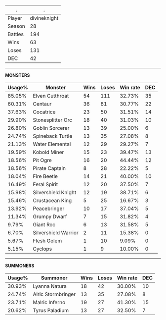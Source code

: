 .|.
|-|-
Player|divineknight
Season|28
Battles|194
Wins|63
Loses|131
DEC|42

---
**MONSTERS**

Usage%|Monster|Wins|Loses|Win rate|DEC|
-|-|-|-|-|-|
85.05%|Elven Cutthroat|54|111|32.73%|35|
60.31%|Centaur|36|81|30.77%|22|
37.63%|Cocatrice|23|50|31.51%|14|
29.90%|Stonesplitter Orc|18|40|31.03%|10|
26.80%|Goblin Sorcerer|13|39|25.00%|6|
24.74%|Spineback Turtle|13|35|27.08%|8|
21.13%|Water Elemental|12|29|29.27%|7|
19.59%|Kobold Miner|15|23|39.47%|13|
18.56%|Pit Ogre|16|20|44.44%|12|
18.56%|Pirate Captain|8|28|22.22%|5|
18.04%|Fire Beetle|14|21|40.00%|10|
16.49%|Feral Spirit|12|20|37.50%|7|
15.98%|Silvershield Knight|12|19|38.71%|6|
15.46%|Crustacean King|5|25|16.67%|3|
13.92%|Peacebringer|10|17|37.04%|5|
11.34%|Grumpy Dwarf|7|15|31.82%|4|
9.79%|Giant Roc|6|13|31.58%|5|
6.70%|Silvershield Warrior|2|11|15.38%|0|
5.67%|Flesh Golem|1|10|9.09%|0|
5.15%|Cyclops|1|9|10.00%|0|

---
**SUMMONERS**

Usage%|Summoner|Wins|Loses|Win rate|DEC|
-|-|-|-|-|-|
30.93%|Lyanna Natura|18|42|30.00%|10|
24.74%|Alric Stormbringer|13|35|27.08%|8|
23.71%|Malric Inferno|19|27|41.30%|15|
20.62%|Tyrus Paladium|13|27|32.50%|7|
